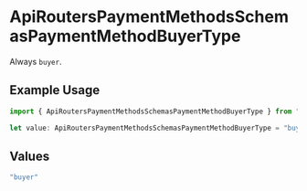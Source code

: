 # ApiRoutersPaymentMethodsSchemasPaymentMethodBuyerType

Always `buyer`.

## Example Usage

```typescript
import { ApiRoutersPaymentMethodsSchemasPaymentMethodBuyerType } from "@gr4vy/sdk/models/components";

let value: ApiRoutersPaymentMethodsSchemasPaymentMethodBuyerType = "buyer";
```

## Values

```typescript
"buyer"
```